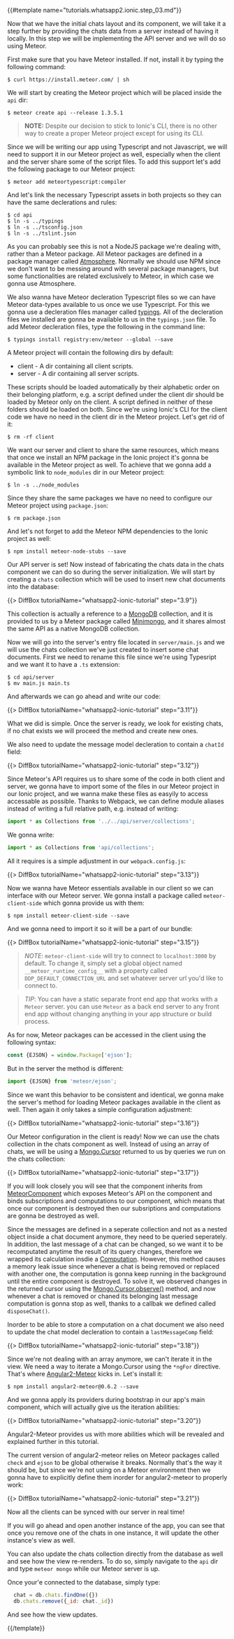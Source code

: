 {{#template name="tutorials.whatsapp2.ionic.step_03.md"}}

Now that we have the initial chats layout and its component, we will take it a step further by providing the chats data from a server instead of having it locally. In this step we will be implementing the API server and we will do so using Meteor.

First make sure that you have Meteor installed. If not, install it by typing the following command:

    $ curl https://install.meteor.com/ | sh

We will start by creating the Meteor project which will be placed inside the `api` dir:

    $ meteor create api --release 1.3.5.1

> **NOTE:** Despite our decision to stick to Ionic's CLI, there is no other way to create a proper Meteor project except for using its CLI.

Since we will be writing our app using Typescript and not Javascript, we will need to support it in our Meteor project as well, especially when the client and the server share some of the script files. To add this support let's add the following package to our Meteor project:

    $ meteor add meteortypescript:compiler

And let's link the necessary Typescript assets in both projects so they can have the same declerations and rules:

    $ cd api
    $ ln -s ../typings
    $ ln -s ../tsconfig.json
    $ ln -s ../tslint.json

As you can probably see this is not a NodeJS package we're dealing with, rather than a Meteor package. All Meteor packages are defined in a package manager called [Atmosphere](atmospherejs.com). Normally we should use NPM since we don't want to be messing around with several package managers, but some functionalities are related exclusively to Meteor, in which case we gonna use Atmosphere.

We also wanna have Meteor decleration Typescript files so we can have Meteor data-types available to us once we use Typescript. For this we gonna use a decleration files manager called [typings](). All of the decleration files we installed are gonna be available to us in the `typings.json` file. To add Meteor decleration files, type the following in the command line:

    $ typings install registry:env/meteor --global --save

A Meteor project will contain the following dirs by default:

- client - A dir containing all client scripts.
- server - A dir containing all server scripts.

These scripts should be loaded automatically by their alphabetic order on their belonging platform, e.g. a script defined under the client dir should be loaded by Meteor only on the client. A script defined in neither of these folders should be loaded on both. Since we're using Ionic's CLI for the client code we have no need in the client dir in the Meteor project. Let's get rid of it:

    $ rm -rf client

We want our server and client to share the same resources, which means that once we install an NPM package in the Ionic project it's gonna be available in the Meteor project as well. To achieve that we gonna add a symbolic link to `node_modules` dir in our Meteor project:

    $ ln -s ../node_modules

Since they share the same packages we have no need to configure our Meteor project using `package.json`:

    $ rm package.json

And let's not forget to add the Meteor NPM dependencies to the Ionic project as well:

    $ npm install meteor-node-stubs --save

Our API server is set! Now instead of fabricating the chats data in the chats component we can do so during the server initialization. We will start by creating a `chats` collection which will be used to insert new chat documents into the database:

{{> DiffBox tutorialName="whatsapp2-ionic-tutorial" step="3.9"}}

This collection is actually a reference to a [MongoDB](mongodb.com) collection, and it is provided to us by a Meteor package called [Minimongo](meteor.com/mini-databases), and it shares almost the same API as a native MongoDB collection.

Now we will go into the server's entry file located in `server/main.js` and we will use the chats collection we've just created to insert some chat documents. First we need to rename this file since we're using Typesript and we want it to have a `.ts` extension:

    $ cd api/server
    $ mv main.js main.ts

And afterwards we can go ahead and write our code:

{{> DiffBox tutorialName="whatsapp2-ionic-tutorial" step="3.11"}}

What we did is simple. Once the server is ready, we look for existing chats, if no chat exists we will proceed the method and create new ones.

We also need to update the message model decleration to contain a `chatId` field:

{{> DiffBox tutorialName="whatsapp2-ionic-tutorial" step="3.12"}}

Since Meteor's API requires us to share some of the code in both client and server, we gonna have to import some of the files in our Meteor project in our Ionic project, and we wanna make these files as easyily to access accessable as possible. Thanks to Webpack, we can define module aliases instead of writing a full relative path, e.g. instead of writing:

```js
import * as Collections from '../../api/server/collections';
```

We gonna write:

```js
import * as Collections from 'api/collections';
```

All it requires is a simple adjustment in our `webpack.config.js`:

{{> DiffBox tutorialName="whatsapp2-ionic-tutorial" step="3.13"}}

Now we wanna have Meteor essentials available in our client so we can interface with our Meteor server. We gonna install a package called `meteor-client-side` which gonna provide us with them:

    $ npm install meteor-client-side --save

And we gonna need to import it so it will be a part of our bundle:

{{> DiffBox tutorialName="whatsapp2-ionic-tutorial" step="3.15"}}

> *NOTE*: `meteor-client-side` will try to connect to `localhost:3000` by default. To change it, simply set a global object named `__meteor_runtime_config__` with a property called `DDP_DEFAULT_CONNECTION_URL` and set whatever server url you'd like to connect to.

> *TIP*: You can have a static separate front end app that works with a `Meteor` server. you can use `Meteor` as a back end server to any front end app without changing anything in your app structure or build process.

As for now, Meteor packages can be accessed in the client using the following syntax:

```js
const {EJSON} = window.Package['ejson'];
```

But in the server the method is different:

```js
import {EJSON} from 'meteor/ejson';
```

Since we want this behavior to be consistent and identical, we gonna make the server's method for loading Meteor packages available in the client as well. Then again it only takes a simple configuration adjustment:

{{> DiffBox tutorialName="whatsapp2-ionic-tutorial" step="3.16"}}

Our Meteor configuration in the client is ready! Now we can use the chats collection in the chats component as well. Instead of using an array of chats, we will be using a [Mongo.Cursor](docs.meteor.com/api/collections.html#mongo_cursor) returned to us by queries we run on the chats collection:

{{> DiffBox tutorialName="whatsapp2-ionic-tutorial" step="3.17"}}

If you will look closely you will see that the component inherits from [MeteorComponent](angular-meteor.com/api/angular2/0.4.2/meteorComponent) which exposes Meteor's API on the component and binds subscriptions and computations to our component, which means that once our component is destroyed then our subsriptions and computations are gonna be destroyed as well.

Since the messages are defined in a seperate collection and not as a nested object inside a chat document anymore, they need to be queried seperately. In addition, the last message of a chat can be changed, so we want it to be recomputated anytime the result of its query changes, therefore we wrapped its calculation insdie a [Computation](docs.meteor.com/api/tracker.html#Tracker-autorun). However, this method causes a memory leak issue since whenever a chat is being removed or replaced with another one, the computation is gonna keep running in the background until the entire component is destroyed. To solve it, we observed changes in the returned cursor using the [Mongo.Cursor.observe()](docs.meteor.com/api/collections.html#Mongo-Cursor-observe) method, and now whenever a chat is removed or chaned its belonging last message computation is gonna stop as well, thanks to a callbak we defined called `disposeChat()`.

Inorder to be able to store a computation on a chat document we also need to update the chat model decleration to contain a `lastMessageComp` field:

{{> DiffBox tutorialName="whatsapp2-ionic-tutorial" step="3.18"}}

Since we're not dealing with an array anymore, we can't iterate it in the view. We need a way to iterate a Mongo.Cursor using the `*ngFor` directive. That's where [Angular2-Meteor](angular-meteor.com/angular2) kicks in. Let's install it:

    $ npm install angular2-meteor@0.6.2 --save

And we gonna apply its providers during bootstrap in our app's main component, which will actually give us the iteration abilities:

{{> DiffBox tutorialName="whatsapp2-ionic-tutorial" step="3.20"}}

Angular2-Meteor provides us with more abilities which will be revealed and explained further in this tutorial.

The current version of angular2-meteor relies on Meteor packages called `check` and `ejson` to be global otherwise it breaks. Normally that's the way it should be, but since we're not using on a Meteor environment then we gonna have to explicitly define them inorder for angular2-meteor to properly work:

{{> DiffBox tutorialName="whatsapp2-ionic-tutorial" step="3.21"}}

Now all the clients can be synced with our server in real time!

If you will go ahead and open another instance of the app, you can see that once you remove one of the chats in one instance, it will update the other instance's view as well.

You can also update the chats collection directly from the database as well and see how the view re-renders. To do so, simply navigate to the `api` dir and type `meteor mongo` while our Meteor server is up.

Once your'e connected to the database, simply type:

```js
  chat = db.chats.findOne({})
  db.chats.remove({_id: chat._id})
```

And see how the view updates.

{{/template}}
